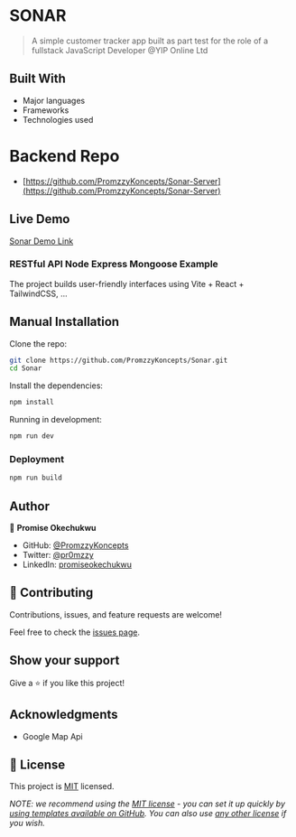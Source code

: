 # SONAR

> A simple customer tracker app built as part test for the role of a fullstack JavaScript Developer @YIP Online Ltd


## Built With

- Major languages
- Frameworks
- Technologies used

# Backend Repo
- [https://github.com/PromzzyKoncepts/Sonar-Server](https://github.com/PromzzyKoncepts/Sonar-Server)


## Live Demo 

[Sonar Demo Link](https://sonar-flax.vercel.app)



### RESTful API Node Express Mongoose Example

The project builds user-friendly interfaces using Vite + React + TailwindCSS, ...

## Manual Installation

Clone the repo:

```bash
git clone https://github.com/PromzzyKoncepts/Sonar.git
cd Sonar
```

Install the dependencies:

```bash
npm install
```

Running in development:

```bash
npm run dev
```

### Deployment
```bash
npm run build
```


## Author

👤 **Promise Okechukwu**

- GitHub: [@PromzzyKoncepts](https://github.com/PromzzyKoncepts)
- Twitter: [@pr0mzzy](https://twitter.com/pr0mzzy)
- LinkedIn: [promiseokechukwu](https://linkedin.com/in/promiseokechukwu)

## 🤝 Contributing

Contributions, issues, and feature requests are welcome!

Feel free to check the [issues page](../../issues/).

## Show your support

Give a ⭐️ if you like this project!

## Acknowledgments

- Google Map Api


## 📝 License

This project is [MIT](./LICENSE) licensed.

_NOTE: we recommend using the [MIT license](https://choosealicense.com/licenses/mit/) - you can set it up quickly by [using templates available on GitHub](https://docs.github.com/en/communities/setting-up-your-project-for-healthy-contributions/adding-a-license-to-a-repository). You can also use [any other license](https://choosealicense.com/licenses/) if you wish._
